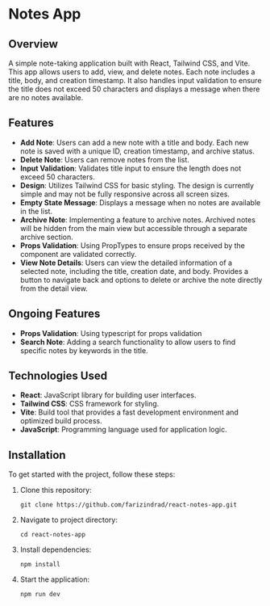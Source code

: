 # Notes App

## Overview

A simple note-taking application built with React, Tailwind CSS, and Vite. This app allows users to add, view, and delete notes. Each note includes a title, body, and creation timestamp. It also handles input validation to ensure the title does not exceed 50 characters and displays a message when there are no notes available.

## Features

- **Add Note**: Users can add a new note with a title and body. Each new note is saved with a unique ID, creation timestamp, and archive status.
- **Delete Note**: Users can remove notes from the list.
- **Input Validation**: Validates title input to ensure the length does not exceed 50 characters.
- **Design**: Utilizes Tailwind CSS for basic styling. The design is currently simple and may not be fully responsive across all screen sizes.
- **Empty State Message**: Displays a message when no notes are available in the list.
- **Archive Note**: Implementing a feature to archive notes. Archived notes will be hidden from the main view but accessible through a separate archive section.
- **Props Validation**: Using PropTypes to ensure props received by the component are validated correctly.
- **View Note Details**: Users can view the detailed information of a selected note, including the title, creation date, and body. Provides a button to navigate back and options to delete or archive the note directly from the detail view.

## Ongoing Features

- **Props Validation**: Using typescript for props validation
- **Search Note**: Adding a search functionality to allow users to find specific notes by keywords in the title.

## Technologies Used

- **React**: JavaScript library for building user interfaces.
- **Tailwind CSS**: CSS framework for styling.
- **Vite**: Build tool that provides a fast development environment and optimized build process.
- **JavaScript**: Programming language used for application logic.

## Installation

To get started with the project, follow these steps:

1. Clone this repository:
   ```
   git clone https://github.com/farizindrad/react-notes-app.git
   ```
2. Navigate to project directory:
   ```
   cd react-notes-app
   ```
3. Install dependencies:
   ```
   npm install
   ```
4. Start the application:
   ```
   npm run dev
   ```
